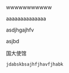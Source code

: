 
wwwwwwwwwww

<!--more-->

aaaaaaaaaaaaaa

asdjhgajhfv

asjbd

国大使馆

```pascal
jdabskbsajhfjhavfjhabk
```

